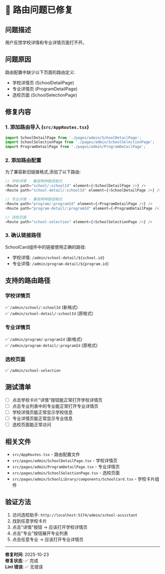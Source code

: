 # 🔧 路由问题已修复

## 问题描述
用户反馈学校详情和专业详情页面打不开。

## 问题原因
路由配置中缺少以下页面的路由定义:
- 学校详情页 (SchoolDetailPage)
- 专业详情页 (ProgramDetailPage)
- 选校页面 (SchoolSelectionPage)

## 修复内容

### 1. 添加路由导入 (`src/AppRoutes.tsx`)

```typescript
import SchoolDetailPage from './pages/admin/SchoolDetailPage';
import SchoolSelectionPage from './pages/admin/SchoolSelectionPage';
import ProgramDetailPage from './pages/admin/ProgramDetailPage';
```

### 2. 添加路由配置

为了兼容新旧链接格式,添加了以下路由:

```typescript
// 学校详情 - 兼容两种路径格式
<Route path="school/:schoolId" element={<SchoolDetailPage />} />
<Route path="school-detail/:schoolId" element={<SchoolDetailPage />} />

// 专业详情 - 兼容两种路径格式
<Route path="program/:programId" element={<ProgramDetailPage />} />
<Route path="program-detail/:programId" element={<ProgramDetailPage />} />

// 选校页面
<Route path="school-selection" element={<SchoolSelectionPage />} />
```

### 3. 确认链接路径

SchoolCard组件中的链接使用正确的路径:
- 学校详情: `/admin/school-detail/${school.id}`
- 专业详情: `/admin/program-detail/${program.id}`

## 支持的路由路径

### 学校详情页
✅ `/admin/school/:schoolId` (新格式)  
✅ `/admin/school-detail/:schoolId` (原格式)

### 专业详情页
✅ `/admin/program/:programId` (新格式)  
✅ `/admin/program-detail/:programId` (原格式)

### 选校页面
✅ `/admin/school-selection`

## 测试清单

- [ ] 点击学校卡片"详情"按钮能正常打开学校详情页
- [ ] 点击专业列表中的专业能正常打开专业详情页
- [ ] 学校详情页能正常显示学校信息
- [ ] 专业详情页能正常显示专业信息
- [ ] 选校页面能正常访问

## 相关文件

- `src/AppRoutes.tsx` - 路由配置文件
- `src/pages/admin/SchoolDetailPage.tsx` - 学校详情页
- `src/pages/admin/ProgramDetailPage.tsx` - 专业详情页
- `src/pages/admin/SchoolSelectionPage.tsx` - 选校页面
- `src/pages/admin/SchoolLibrary/components/SchoolCard.tsx` - 学校卡片组件

## 验证方法

1. 访问选校助手: `http://localhost:5174/admin/school-assistant`
2. 找到任意学校卡片
3. 点击"详情"按钮 → 应该打开学校详情页
4. 点击"专业"按钮展开专业列表
5. 点击任意专业 → 应该打开专业详情页

---

**修复时间**: 2025-10-23  
**修复状态**: ✅ 完成  
**Lint 错误**: ✅ 无错误  


